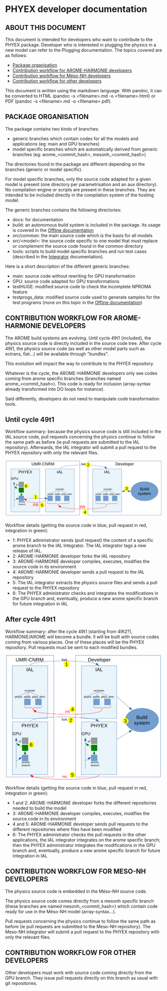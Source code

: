 # PHYEX developer documentation

## ABOUT THIS DOCUMENT

This document is intended for developers who want to contribute to the PHYEX package.
Developer who is interested in plugging the physics in a new model can refer to the Plugging documentation.
The topics covered are as follows:

  - [Package organisation](#package-organisation)
  - [Contribution workflow for AROME-HARMONIE developers](#contribution-workflow-for-arome-harmonie-developers)
  - [Contribution workflow for Méso-NH developers](#contribution-workflow-for-mesonh-developers)
  - [Contribution workflow for other developers](#contribution-workflow-for-other-developers)

This document is written using the markdown language. With pandoc, it can be converted to HTML (pandoc -s \<filename\>.md -o \<filename\>.html) or PDF (pandoc -s \<filename\>.md -o \<filename\>.pdf).

## PACKAGE ORGANISATION

The package contains two kinds of branches:

  - generic branches which contain codes for all the models and applications (eg: main and GPU branches)
  - model specific branches which are automatically derived from generic branches (eg: arome\_\<commit\_hash\>, mesonh\_\<commit\_hash\>)

The directories found in the package are different depending on the branches (generic or model specific).

For model specific branches, only the source code adapted for a given model is present (one directory per parametrisation and an aux directory). No compilation engine or scripts are present in these branches. They are intended to be included directly in the compilation system of the hosting model.

The generic branches contains the following directories:

  - docs: for documentation
  - build: an autonomous build system is included in the package. Its usage is covered in the [Offline documentation](./Offline.md)
  - src/common: the main source code which is the basis for all models
  - src/\<model\>: the source code specific to one model that must replace or complement the source code found in the common directory
  - tools: scripts to build model specific branches and run test cases (described in the [Integrator](./Integrator.md) documentation).

Here is a short description of the different generic branches:

  - main: source code without rewriting for GPU transformation
  - GPU: source code adapted for GPU transformations
  - testHUGE: modified source code to check the incomplete NPROMA feature
  - testprogs\_data: modified source code used to generate samples for the test programs (more on this topic in the [Offline documentation](./Offline.md))

## CONTRIBUTION WORKFLOW FOR AROME-HARMONIE DEVELOPERS

The AROME build systems are evolving.
Until cycle 49t1 (included), the physics source code is directly included in the source code tree.
After cycle 49t1, the physics source code (as well as other model parts such as ectrans, fiat...) will be available through "bundles".

This evolution will impact the way to contribute to the PHYEX repository.

Whatever is the cycle, the AROME-HARMONIE developers only see codes coming from arome specific branches (branches named arome\_\<commit\_hash\>). This code is ready for inclusion (array-syntax already transformed into DO loops for instance).

Said differently, developers do not need to manipulate code transformation tools.

## Until cycle 49t1

Workflow summary: because the physics source code is still included in the IAL source code, pull requests concerning the physics continue to follow the same path as before (ie pull requests are submitted to the IAL repository). Afterwards, the IAL integrator will submit a pull request to the PHYEX repository with only the relevant files.

![](./AROMEworkflow1.svg)

Workflow details (getting the source code in blue, pull request in red, integration in green):

  - 1: PHYEX administrator sends (pull request) the content of a specific arome branch to the IAL Integrator. The IAL integrator tags a new release of IAL.
  - 2: AROME-HARMONIE developer forks the IAL repository
  - 3: AROME-HARMONIE developer compiles, executes, modifies the source code in its environment
  - 4: AROME-HARMONIE developer sends a pull request to the IAL repository
  - 5: The IAL integrator extracts the physics source files and sends a pull request to the PHYEX repository
  - 6: The PHYEX administrator checks and integrates the modifications in the GPU branch and, eventually, produce a new arome specific branch for future integration in IAL

## After cycle 49t1

Workflow summary: after the cycle 49t1 (starting from 49t2?), HARMONIE/AROME will become a bundle. Il will be built with source codes coming from various places. One of these places will be the PHYEX repository. Pull requests must be sent to each modified bundles.

![](./AROMEworkflow2.svg)

Workflow details (getting the source code in blue, pull request in red, integration in green):

  - 1 and 2: AROME-HARMONIE developer forks the different repositories needed to build the model
  - 3: AROME-HARMONIE developer compiles, executes, modifies the source code in its environment
  - 4 and 5: AROME-HARMONIE developer sends pull requests to the different repositories where files have been modified
  - 6: The PHYEX administrator checks the pull requests in the other applications, the IAL integrator integrates on the arome specific branch; then the PHYEX administrator integrates the modifications in the GPU branch and, eventually, produce a new arome specific branch for future integration in IAL


## CONTRIBUTION WORKFLOW FOR MESO-NH DEVELOPERS

The physics source code is embedded in the Méso-NH source code.

The physics source code comes directly from a mesonh specific branch (these branches are named mesonh\_\<commit\_hash\>) which contain code ready for use in the Méso-NH model (array-syntax...).

Pull requests concerning the physics continue to follow the same path as before (ie pull requests are submitted to the Meso-NH repository). The Meso-NH integrator will submit a pull request to the PHYEX repository with only the relevant files.

## CONTRIBUTION WORKFLOW FOR OTHER DEVELOPERS

Other developers must work with source code coming directly from the GPU branch. They issue pull requests directly on this branch as usual with git repositories.
